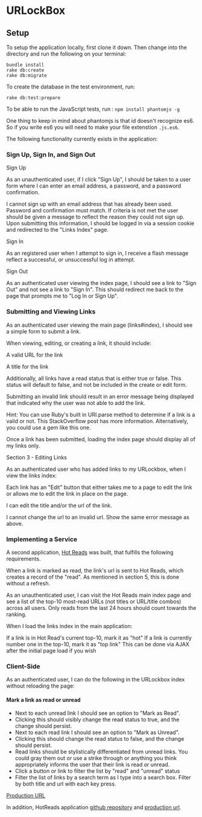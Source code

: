 # URLockBox

## Setup
To setup the application locally, first clone it down. 
Then change into the directory and run the following on your terminal: 
```
bundle install
rake db:create
rake db:migrate
```
To create the database in the test environment, run: 

`
rake db:test:prepare
`

To be able to run the JavaScript tests, run : 
`npm install phantomjs -g`

One thing to keep in mind about phantomjs is that id doesn't recognize es6. So if you write es6 you will need to make your file extenstion `.js.es6`. 

The following functionality currently exists in the application: 
### Sign Up, Sign In, and Sign Out

Sign Up

As an unauthenticated user, if I click "Sign Up", I should be taken to a user form where I can enter an email address, a password, and a password confirmation.

I cannot sign up with an email address that has already been used.
Password and confirmation must match.
If criteria is not met the user should be given a message to reflect the reason they could not sign up.
Upon submitting this information, I should be logged in via a session cookie and redirected to the "Links Index" page.

Sign In

As an registered user when I attempt to sign in, I receive a flash message reflect a successful, or unsuccessful log in attempt.

Sign Out

As an authenticated user viewing the index page, I should see a link to "Sign Out" and not see a link to "Sign In". This should redirect me back to the page that prompts me to "Log In or Sign Up".

### Submitting and Viewing Links

As an authenticated user viewing the main page (links#index), I should see a simple form to submit a link.

When viewing, editing, or creating a link, it should include:

A valid URL for the link

A title for the link

Additionally, all links have a read status that is either true or false. This status will default to false, and not be included in the create or edit form.

Submitting an invalid link should result in an error message being displayed that indicated why the user was not able to add the link.

Hint: You can use Ruby's built in URI.parse method to determine if a link is a valid or not. This StackOverflow post has more information. Alternatively, you could use a gem like this one.

Once a link has been submitted, loading the index page should display all of my links only.

Section 3 - Editing Links

As an authenticated user who has added links to my URLockbox, when I view the links index:

Each link has an "Edit" button that either takes me to a page to edit the link or allows me to edit the link in place on the page.

I can edit the title and/or the url of the link.

I cannot change the url to an invalid url. Show the same error message as above.

### Implementing a Service

A second application, [Hot Reads](https://github.com/alishersadikov/hotreads-final) was built, that fulfills the following requirements.

When a link is marked as read, the link's url is sent to Hot Reads, which creates a record of the "read". As mentioned in section 5, this is done without a refresh.

As an unauthenticated user, I can visit the Hot Reads main index page and see a list of the top-10 most-read URLs (not titles or URL/title combos) across all users. Only reads from the last 24 hours should count towards the ranking.

When I load the links index in the main application:

If a link is in Hot Read's current top-10, mark it as "hot"
If a link is currently number one in the top-10, mark it as "top link"
This can be done via AJAX after the initial page load if you wish

### Client-Side

As an authenticated user, I can do the following in the URLockbox index without reloading the page:

#### Mark a link as read or unread
- Next to each unread link I should see an option to "Mark as Read".
- Clicking this should visibly change the read status to true, and the change should persist.
- Next to each read link I should see an option to "Mark as Unread".
- Clicking this should change the read status to false, and the change should persist.
- Read links should be stylistically differentiated from unread links. You could gray them out or use a strike through or anything you think appropriately informs the user that their link is read or unread.
- Click a button or link to filter the list by "read" and "unread" status
- Filter the list of links by a search term as I type into a search box. Filter by both title and url with each key press.

[Production URL](https://stark-island-67627.herokuapp.com/)

In addition, HotReads application [github repository](https://github.com/alishersadikov/hotreads-final) and [production url](https://fast-island-59356.herokuapp.com/). 
